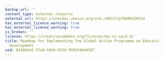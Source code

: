 ```yaml
---
backup_url: ''
content_type: external-resource
external_url: https://unesdoc.unesco.org/ark:/48223/pf0000230514
has_external_licence_warning: true
has_external_license_warning: true
is_broken: ''
license: https://creativecommons.org/licenses/by-nc-sa/4.0/
title: Roadmap for Implementing the Global Action Programme on Education for Sustainable
  Development
uid: 8246bda5-5fa8-4458-953d-990354644587
---
```

